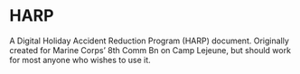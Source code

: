 # HARP
 A Digital Holiday Accident Reduction Program (HARP) document. Originally created for Marine Corps’ 8th Comm Bn on Camp Lejeune, but should work for most anyone who wishes to use it.
